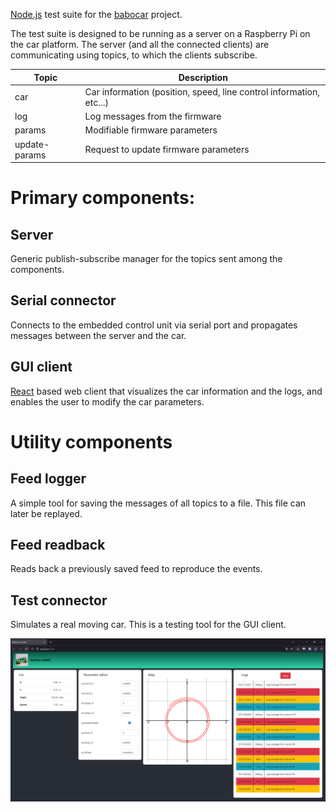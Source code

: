 [Node.js](https://nodejs.org/en) test suite for the [babocar](https://github.com/somaveszelovszki/babocar) project.

The test suite is designed to be running as a server on a Raspberry Pi on the car platform.
The server (and all the connected clients) are communicating using topics, to which the clients subscribe.

| Topic         | Description                                                         |
| ------------- | ------------------------------------------------------------------- |
| car           | Car information (position, speed, line control information, etc...) |
| log           | Log messages from the firmware                                      |
| params        | Modifiable firmware parameters                                      |
| update-params | Request to update firmware parameters                               |

# Primary components:

## Server

Generic publish-subscribe manager for the topics sent among the components.

## Serial connector

Connects to the embedded control unit via serial port and propagates messages between the server and the car.

## GUI client

[React](https://react.dev) based web client that visualizes the car information and the logs, and enables the user to modify the car parameters.

# Utility components

## Feed logger

A simple tool for saving the messages of all topics to a file. This file can later be replayed.

## Feed readback

Reads back a previously saved feed to reproduce the events.

## Test connector

Simulates a real moving car. This is a testing tool for the GUI client.

<img src="docs/gui_screenshot.png" width="600">